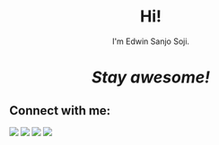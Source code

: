 <h1 align='center'> Hi!</h1>
<p align='center'>I'm Edwin Sanjo Soji.</p>
<h1 align='center'><i>Stay awesome!</i></h1>

## Connect with me:

<p align = "center">

[<img src ="https://cdn.discordapp.com/attachments/779950551110516737/871443774834884688/world-wide-web.png">](https://edwinsanjosoji.tk/)
[<img src="https://cdn.discordapp.com/attachments/779950551110516737/871443806980014120/twitter.png" />](https://twitter.com/edwin_sanjo) 
[<img src="https://cdn.discordapp.com/attachments/779950551110516737/871443739707592764/instagram.png" />](https://instagram.com/edwin.sanjo)
  [<img src="https://cdn.discordapp.com/attachments/779950551110516737/871443835547435008/discord.png" />](https://discord.com/users/763978445847658527
)

</p>

